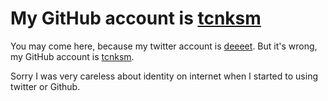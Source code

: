 # My GitHub account is [tcnksm](https://github.com/tcnksm)

You may come here, because my twitter account is [deeeet](https://twitter.com/deeeet). 
But it's wrong, my GitHub account is [tcnksm](https://github.com/tcnksm). 

Sorry I was very careless about identity on internet when I started to using twitter or Github. 
